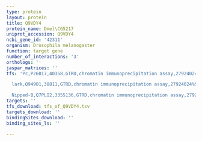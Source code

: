 ```yaml
---
type: protein
layout: protein
title: Q9VDY4
protein_name: Dmel\CG5217
uniprot_accession: Q9VDY4
ncbi_gene_id: '42311'
organism: Drosophila melanogaster
function: target gene
number_of_interactions: '3'
orthologs: ''
jaspar_matrices: ''
tfs: 'Pc,P26017,40358,GTRD,chromatin immunoprecipitation assay,27924024%5Buid%5D,No

  lark,Q94901,38811,GTRD,chromatin immunoprecipitation assay,27924024%5Buid%5D,No

  Nipped-B,Q7PLI2,3355136,GTRD,chromatin immunoprecipitation assay,27924024%5Buid%5D,No'
targets: ''
tfs_download: tfs_of_Q9VDY4.tsv
targets_download: ''
bindingSites_download: ''
binding_sites_ls: ''

---
```

